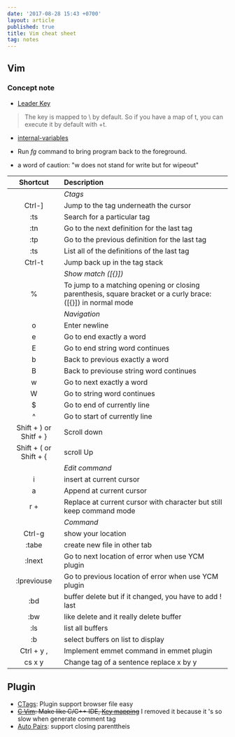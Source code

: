 ```yaml
---
date: '2017-08-28 15:43 +0700'
layout: article
published: true
title: Vim cheat sheet
tag: notes
---
```

## Vim

### Concept note

- [Leader Key](https://stackoverflow.com/questions/1764263/what-is-the-leader-in-a-vimrc-file)
> The <Leader> key is mapped to \ by default. So if you have a map of <Leader>t, you can execute it by default with \+t.

- [internal-variables](https://stackoverflow.com/questions/15685729/vim-what-is-the-difference-between-let-g-let-b-etc)

- Run *fg* command to bring program back to the foreground. 
- a word of caution: "w does not stand for write but for wipeout"

|Shortcut| Description           |
|:-------:|:---------------------|
|| *Ctags* |
|Ctrl-]| Jump to the tag underneath the cursor|
|:ts <tag> <RET>| Search for a particular tag |
|:tn |Go to the next definition for the last tag |
|:tp | Go to the previous definition for the last tag |
|:ts | List all of the definitions of the last tag |
|Ctrl-t|Jump back up in the tag stack|
|| *Show match ([{}])* |
|%| To jump to a matching opening or closing parenthesis, square bracket or a curly brace: ([{}]) in normal mode|
|| *Navigation*|
|o| Enter newline|
|e| Go to end exactly a word|
|E| Go to end string word continues|
|b| Back to previous exactly a word|
|B| Back to previouse string word continues|
|w| Go to next exactly a word|
|W| Go to string word continues|
|$| Go to end of currently line|
|^| Go to start of currently line|
|Shift + ) or Shitf + }| Scroll down|
|Shift + ( or Shift + {| scroll Up|
|| *Edit command*|
|i| insert at current cursor|
|a| Append at current cursor|
|r + <char>| Replace at current cursor with character but still keep command mode|
||*Command*|
|Ctrl-g|show your location|
|:tabe <filepath> | create new file in other tab|
|:lnext | Go to next location of error when use YCM plugin|
|:lpreviouse | Go to previous location of error when use YCM plugin|
|:bd | buffer delete but if it changed, you have to add ! last|
|:bw | like delete and it really delete buffer|
|:ls| list all buffers|
|:b <number>| select buffers on list to display|
|Ctrl + y ,| Implement emmet command in emmet plugin|
|cs x y | Change tag of a sentence replace x by y |
  
## Plugin 
- [CTags](https://andrew.stwrt.ca/posts/vim-ctags/): Plugin support browser file easy
- ~~[C Vim](http://www.thegeekstuff.com/2009/01/tutorial-make-vim-as-your-cc-ide-using-cvim-plugin/): Make like C/C++ IDE, [Key mapping](https://wolfgangmehner.github.io/vim-plugins/csupport/c-hotkeys.pdf)~~ I removed it because it 's so slow when generate comment tag
- [Auto Pairs](https://github.com/jiangmiao/auto-pairs): support closing parenttheis
